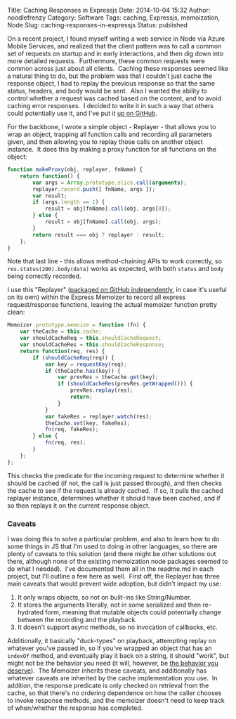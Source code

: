Title: Caching Responses in Expressjs
Date: 2014-10-04 15:32
Author: noodlefrenzy
Category: Software
Tags: caching, Expressjs, memoization, Node
Slug: caching-responses-in-expressjs
Status: published

On a recent project, I found myself writing a web service in Node via
Azure Mobile Services, and realized that the client pattern was to call
a common set of requests on startup and in early interactions, and then
dig down into more detailed requests.  Furthermore, these common
requests were common across just about all clients.  Caching these
responses seemed like a natural thing to do, but the problem was that i
couldn't just cache the response object, I had to replay the previous
response so that the same status, headers, and body would be sent.  Also
I wanted the ability to control whether a request was cached based on
the content, and to avoid caching error responses.  I decided to write
it in such a way that others could potentially use it, and I've put it
[up on GitHub](https://github.com/noodlefrenzy/memoize-express).

For the backbone, I wrote a simple object - Replayer - that allows you
to wrap an object, trapping all function calls and recording all
parameters given, and then allowing you to replay those calls on another
object instance.  It does this by making a proxy function for all
functions on the object:

```js
function makeProxy(obj, replayer, fnName) {
    return function() {
        var args = Array.prototype.slice.call(arguments);
        replayer.record.push([ fnName, args ]);
        var result;
        if (args.length == 1) {
            result = obj[fnName].call(obj, args[0]);
        } else {
            result = obj[fnName].call(obj, args); 
        }
        return result === obj ? replayer : result;        
    };
}
```

Note that last line - this allows method-chaining APIs to work
correctly, so `res.status(200).body(data)` works as expected, with both
`status` and `body` being correctly recorded.

I use this "Replayer" ([packaged on
GitHub independently](https://github.com/noodlefrenzy/replayer), in case
it's useful on its own) within the Express Memoizer to record
all express request/response functions, leaving the actual memoizer
function pretty clean:

```js
Memoizer.prototype.memoize = function (fn) {
    var theCache = this.cache;
    var shouldCacheReq = this.shouldCacheRequest;
    var shouldCacheRes = this.shouldCacheResponse;
    return function(req, res) {
        if (shouldCacheReq(req)) {
            var key = requestKey(req);
            if (theCache.has(key)) {
                var prevRes = theCache.get(key);
                if (shouldCacheRes(prevRes.getWrapped())) {
                    prevRes.replay(res);
                    return;
                }
            }
            var fakeRes = replayer.watch(res);
            theCache.set(key, fakeRes);
            fn(req, fakeRes);
        } else {
            fn(req, res);
        }
    };
};
```

This checks the predicate for the incoming request to determine whether
it should be cached (if not, the call is just passed through), and then
checks the cache to see if the request is already cached.  If so, it
pulls the cached replayer instance, determines whether it should have
been cached, and if so then replays it on the current response object.

### Caveats

I was doing this to solve a particular problem, and also to learn how to
do some things in JS that I'm used to doing in other languages, so there
are plenty of caveats to this solution (and there might be other
solutions out there, although none of the existing memoization node
packages seemed to do what I needed).  I've documented them all in the
readme.md in each project, but I'll outline a few here as well.  First
off, the Replayer has three main caveats that would prevent wide
adoption, but didn't impact my use:

1.  It only wraps objects, so not on built-ins like String/Number.
2.  It stores the arguments literally, not in some serialized and then
    re-hydrated form, meaning that mutable objects could potentially
    change between the recording and the playback.
3.  It doesn't support async methods, so no invocation of callbacks,
    etc.

Additionally, it basically "duck-types" on playback, attempting replay
on whatever you've passed in, so if you've wrapped an object that has an
`indexOf` method, and eventually play it back on a string, it should
"work", but might not be the behavior you need (it will, however, be
[the behavior you
deserve](http://treasure.diylol.com/uploads/post/image/169566/resized_true-hero-meme-generator-he-s-the-hero-we-deserve-but-not-the-one-we-need-right-now-65e69f.jpg)).
 The Memoizer inherits these caveats, and additionally has whatever
caveats are inherited by the cache implementation you use.  In addition,
the response predicate is only checked on retrieval from the cache, so
that there's no ordering dependence on how the caller chooses to invoke
response methods, and the memoizer doesn't need to keep track of
when/whether the response has completed.


